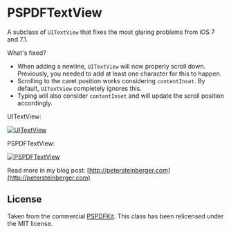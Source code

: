 PSPDFTextView
=============

A subclass of `UITextView` that fixes the most glaring problems from iOS 7 and 7.1.

What's fixed?

*  When adding a newline, `UITextView` will now properly scroll down. Previously, you needed to add at least one character for this to happen.
*  Scrolling to the caret position works considering `contentInset`. By default, `UITextView` completely ignores this.
*  Typing will also consider `contentInset` and will update the scroll position accordingly.

UITextView:

[![UITextView](https://github.com/steipete/PSPDFTextView/raw/master/Example/broken.gif)](#broken)

PSPDFTextView:

[![PSPDFTextView](https://github.com/steipete/PSPDFTextView/raw/master/Example/fixed.gif)](#fixed)

Read more in my blog post: [http://petersteinberger.com](http://petersteinberger.com)

## License

Taken from the commercial [PSPDFKit](http://pspdfkit.com). This class has been relicensed under the MIT license.